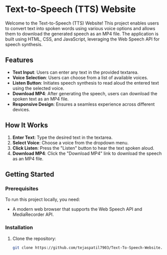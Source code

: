 # Text-to-Speech (TTS) Website

Welcome to the Text-to-Speech (TTS) Website! This project enables users to convert text into spoken words using various voice options and allows them to download the generated speech as an MP4 file. The application is built using HTML, CSS, and JavaScript, leveraging the Web Speech API for speech synthesis.

## Features

- **Text Input**: Users can enter any text in the provided textarea.
- **Voice Selection**: Users can choose from a list of available voices.
- **Listen Button**: Initiates speech synthesis to read aloud the entered text using the selected voice.
- **Download MP4**: After generating the speech, users can download the spoken text as an MP4 file.
- **Responsive Design**: Ensures a seamless experience across different devices.

## How It Works

1. **Enter Text**: Type the desired text in the textarea.
2. **Select Voice**: Choose a voice from the dropdown menu.
3. **Click Listen**: Press the "Listen" button to hear the text spoken aloud.
4. **Download MP4**: Click the "Download MP4" link to download the speech as an MP4 file.

## Getting Started

### Prerequisites

To run this project locally, you need:

- A modern web browser that supports the Web Speech API and MediaRecorder API.

### Installation

1. Clone the repository:
   ```sh
   git clone https://github.com/tejaspatil7903/Text-To-Speech-Website.git
